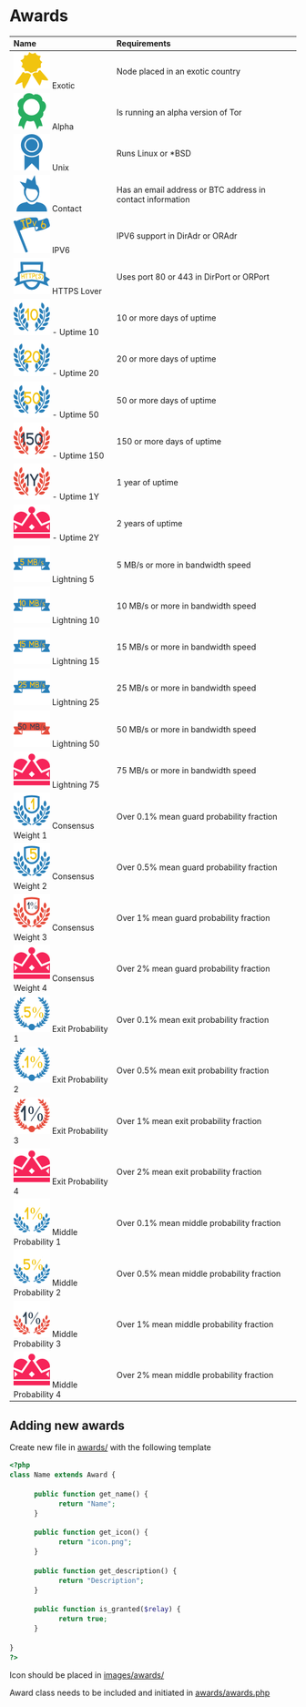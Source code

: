 # Awards

| Name | Requirements
| :--- | :-----
| ![Exotic](images/rewards/exotic.png) Exotic | Node placed in an exotic country
| ![Alpha](images/rewards/alpha.png) Alpha | Is running an alpha version of Tor
| ![Unix](images/rewards/linux.png) Unix | Runs Linux or *BSD 
| ![Contact](images/rewards/contact.png) Contact | Has an email address or BTC address in contact information
| ![IPV6](images/rewards/IPv6.png) IPV6 | IPV6 support in DirAdr or ORAdr
| ![HTTPS Lover](images/rewards/https_lover.png) HTTPS Lover | Uses port 80 or 443 in DirPort or ORPort
| ![Uptime 10](images/rewards/10_days_uptime.png) - Uptime 10 | 10 or more days of uptime
| ![Uptime 20](images/rewards/20_days_uptime.png) - Uptime 20 | 20 or more days of uptime
| ![Uptime 50](images/rewards/50_days_uptime.png) - Uptime 50 | 50 or more days of uptime
| ![Uptime 150](images/rewards/150_days_uptime.png) - Uptime 150 | 150 or more days of uptime
| ![Uptime 1Y](images/rewards/1_year_uptime.png) - Uptime 1Y | 1 year of uptime
| ![Uptime 2Y](images/rewards/king.png) - Uptime 2Y | 2 years of uptime
| ![Lightning 1](images/rewards/5_mb_speed.png) Lightning 5 | 5 MB/s or more in bandwidth speed
| ![Lightning 10](images/rewards/10_mb_speed.png) Lightning 10 | 10 MB/s or more in bandwidth speed
| ![Lightning 15](images/rewards/15_mb_speed.png) Lightning 15 | 15 MB/s or more in bandwidth speed
| ![Lightning 25](images/rewards/25_mb_speed.png) Lightning 25 | 25 MB/s or more in bandwidth speed
| ![Lightning 50](images/rewards/50_mb_speed.png) Lightning 50 | 50 MB/s or more in bandwidth speed
| ![Lightning 75](images/rewards/king.png) Lightning 75 | 75 MB/s or more in bandwidth speed
| ![Guard Probability 1](images/rewards/guard_prob_1.png) Consensus Weight 1 | Over 0.1% mean guard probability fraction
| ![Guard Probability 2](images/rewards/guard_prob_2.png) Consensus Weight 2 | Over 0.5% mean guard probability fraction
| ![Guard Probability 3](images/rewards/guard_prob_3.png) Consensus Weight 3 | Over 1% mean guard probability fraction
| ![Guard Probability 4](images/rewards/king.png) Consensus Weight 4 | Over 2% mean guard probability fraction
| ![Exit Probability 1](images/rewards/exit_prob_1.png) Exit Probability 1 | Over 0.1% mean exit probability fraction
| ![Exit Probability 2](images/rewards/exit_prob_2.png) Exit Probability 2 | Over 0.5% mean exit probability fraction
| ![Exit Probability 3](images/rewards/exit_prob_3.png) Exit Probability 3 | Over 1% mean exit probability fraction
| ![Exit Probability 4](images/rewards/king.png) Exit Probability 4 | Over 2% mean exit probability fraction
| ![Middle Probability 1](images/rewards/middle_prob_1.png) Middle Probability 1 | Over 0.1% mean middle probability fraction
| ![Middle Probability 2](images/rewards/middle_prob_2.png) Middle Probability 2 | Over 0.5% mean middle probability fraction
| ![Middle Probability 3](images/rewards/middle_prob_3.png) Middle Probability 3 | Over 1% mean middle probability fraction
| ![Middle Probability 4](images/rewards/king.png) Middle Probability 4 | Over 2% mean middle probability fraction


## Adding new awards

Create new file in [awards/](awards/) with the following template

```php
<?php
class Name extends Award {

      public function get_name() {
            return "Name";
      }

      public function get_icon() {
            return "icon.png";
      }

      public function get_description() {
            return "Description";
      }

      public function is_granted($relay) {
            return true;
      }

}
?>
```

Icon should be placed in [images/awards/](images/awards/)

Award class needs to be included and initiated in [awards/awards.php](awards/awards.php)

